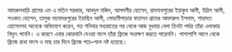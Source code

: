 আমরুলবাড়ি গ্রামের এম এ মতিন সরকার, আবদুল মজিদ, আলমগীর হোসেন, রামনাথপুরের ইয়াকুব আলী, ইদ্রিস আলী, শওকত হোসেন, তালুক দামোদরপুরের ইয়াছিন আলী, লোহানীপাড়ার বাতাসন গ্রামের আক্তারুল ইসলাম, শাহাদত হোসেনসহ অনেকে অভিযোগ করেন, গত শনিবার মধ্যরাতের পর থেকে আজ বুধবার বেলা তিনটা পর্যন্ত তাঁরা এলাকায় বিদ্যুৎ পাননি। এ কারণে এবার কোরবানি দেওয়া মাংস তাঁরা ফ্রিজে সংরক্ষণ করতে পারেননি। পাশাপাশি আগে থেকে ফ্রিজে রাখা মাংস ও মাছ চার দিনে ফ্রিজে পচে–গলে নষ্ট হয়েছে।
